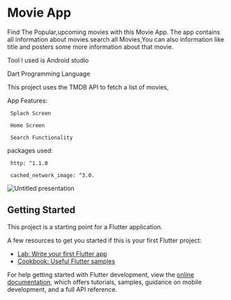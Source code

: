 # Movie App
Find The Popular,upcoming movies with this Movie App. 
The app contains all information about movies.search all Movies,You can also information like title and posters some more information about that movie.

Tool I used is Android studio

Dart Programming Language 

This project uses the TMDB API to fetch a list of movies,

App Features:

     Splach Screen
     
     Home Screen
     
     Search Functionality

packages used:

     http: ^1.1.0
     
     cached_network_image: ^3.0.


![Untitled presentation](https://github.com/kashettysaikumar/movieapp/assets/95699935/44790cde-5426-4d0a-b107-3a2e5b6e140a)







     



## Getting Started

This project is a starting point for a Flutter application.

A few resources to get you started if this is your first Flutter project:

- [Lab: Write your first Flutter app](https://docs.flutter.dev/get-started/codelab)
- [Cookbook: Useful Flutter samples](https://docs.flutter.dev/cookbook)

For help getting started with Flutter development, view the
[online documentation](https://docs.flutter.dev/), which offers tutorials,
samples, guidance on mobile development, and a full API reference.

